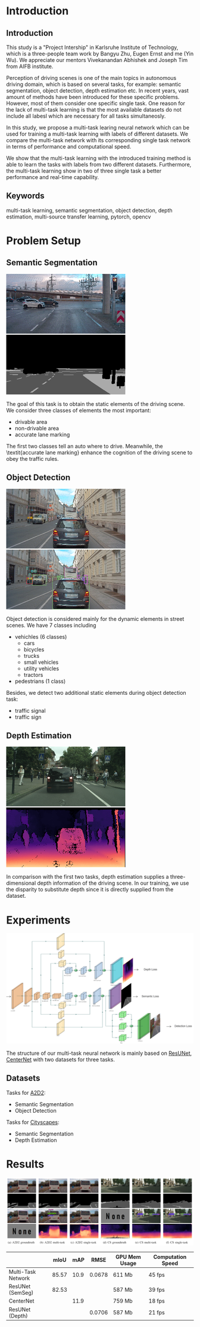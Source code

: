 # Introduction
## Introduction

This study is a "Project Intership" in Karlsruhe Institute of Technology, which is a three-people team work by Bangyu Zhu, Eugen Ernst and me (Yin Wu). We appreciate our mentors Vivekanandan Abhishek and Joseph Tim from AIFB institute.

Perception of driving scenes is one of the main topics in autonomous driving domain, which is based on several tasks, for example: semantic segmentation, object detection, depth estimation etc. In recent years, vast amount of methods have been introduced for these specific problems. However, most of them consider one specific single task. One reason for the lack of multi-task learning is that the most available datasets do not include all labesl which are necessary for all tasks simultaneosly.

In this study, we propose a multi-task learing neural network which can be used for training a multi-task learning with labels of different datasets. We compare the multi-task network with its corresponding single task network in terms of performance and computational speed.

We show that the multi-task learning with the introduced training method is able to learn the tasks with labels from two different datasets. Furthermore, the multi-task learning show in two of three single task a better performance and real-time capability.

## Keywords

multi-task learning, semantic segmentation, object detection, depth estimation, multi-source transfer learning, pytorch, opencv

# Problem Setup
## Semantic Segmentation

![semantic image](docs/result/3/A2D2_image.png)
![semantic ground truth](docs/result/3/A2D2_GT_SEM.png)

The goal of this task is to obtain the static elements of the driving scene. We consider three classes of elements the most important: 

* drivable area
* non-drivable area
* accurate lane marking

The first two classes tell an auto where to drive. Meanwhile, the \textit{accurate lane marking} enhance the cognition of the driving scene to obey the traffic rules.

## Object Detection

![OD image](docs/result/2/A2D2_image.png)
![OD ground truth](docs/result/2/A2D2_GT_DET.png)

Object detection is considered mainly for the dynamic elements in street scenes. We have 7 classes including

* vehichles (6 classes)
  * cars
  * bicycles
  * trucks
  * small vehicles
  * utility vehicles
  * tractors
* pedestrians (1 class)

Besides, we detect two additional static elements during object detection task:

* traffic signal
* traffic sign

## Depth Estimation

![OD image](docs/result/2/CS_image.png)
![OD ground truth](docs/result/2/CS_GT_DEPTH.png)

In comparison with the first two tasks, depth estimation supplies a three-dimensional depth information of the driving scene. In our training, we use the disparity to substitute depth since it is directly supplied from the dataset.

# Experiments

![structure](docs/result/structure.png)

The structure of our multi-task neural network is mainly based on [ResUNet](https://arxiv.org/abs/1904.00592), [CenterNet](https://arxiv.org/abs/1904.08189) with two datasets for three tasks.

## Datasets

Tasks for [A2D2](https://www.a2d2.audi/a2d2/en/download.html): 

* Semantic Segmentation
* Object Detection

Tasks for [Cityscapes](https://www.cityscapes-dataset.com/downloads/): 

* Semantic Segmentation
* Depth Estimation

# Results

![compare](docs/result/compare.png)

|   | mIoU | mAP | RMSE | GPU Mem Usage | Computation Speed |
|---|------|-----|------|---------------|-------------------|
| Multi-Task Network | 85.57 | 10.9 | 0.0678 | 611 Mb | 45 fps |
| ResUNet (SemSeg) | 82.53 | | | 587 Mb | 39 fps |
| CenterNet | | 11.9 | | 759 Mb | 18 fps |
| ResUNet (Depth) | | | 0.0706 | 587 Mb | 21 fps |
